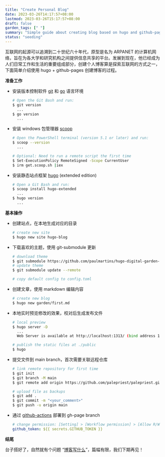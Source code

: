 ```yaml
---
title: "Create Personal Blog"
date: 2023-03-26T14:17:57+08:00
lastmod: 2023-03-26T15:17:57+08:00
draft: false
garden_tags: [" "]
summary: "Simple guide about creating blog based on hugo and github-pages."
status: "seeding"
---
```


互联网的起源可以追溯到二十世纪六十年代，原型是名为 ARPANET 的计算机网络，旨在为各大学和研究机构之间提供信息共享的平台。发展到现在，他已经成为人们日常工作和生活的重要组成部分，创建个人博客算是探索互联网的方式之一，下面简单介绍使用 hugo + github-pages 创建博客的过程。

**准备工作**

-   安装版本控制软件 [git](https://git-scm.com/book/en/v2/Getting-Started-Installing-Git) 和 [go](https://go.dev/doc/install) 语言环境
    ```bash
    # Open the Git Bash and run: 
    $ git version
      ...
    $ go version
      ...
    ```
    
-   安装 windows 包管理器 [scoop](https://scoop.sh/)
    ```bash
    # Open the PowerShell terminal (version 5.1 or later) and run:
    $ scoop --version
      ...
    
    # Optional: Need to run a remote script the first time
    $ Set-ExecutionPolicy RemoteSigned -Scope CurrentUser
    $ irm get.scoop.sh |iex
    ```
    
-   安装静态站点框架 [hugo](https://gohugo.io/installation/windows/) (extended edition)
    ```bash
    # Open a Git Bash and run: 
    $ scoop install hugo-extended
      ...
    $ hugo version
      ...
    ```

**基本操作**

-   创建站点，在本地生成对应的目录
    ```bash
    # create new site
    $ hugo new site hugo-blog
    ```
    
-   下载喜欢的主题，使用 git-submodule 更新
    ```bash
    # download theme
    $ git submodule https://github.com/paulmartins/hugo-digital-garden-theme.git themes/digital-garden
    # update theme
    $ git submodule update --remote
    
    # copy default config to config.toml
    ```
    
-   创建文章，使用 markdown 编辑内容
    ```bash
    # create new blog
    $ hugo new garden/first.md
    ```
    
-   本地实时预览修改的效果，校对后生成发布文件
    ```bash
    # local preview
    $ hugo server -D
      ...
      Web Server is available at http://localhost:1313/ (bind address 127.0.0.1)

    # publish the static files at ./public
    $ hugo  
    ```
    
-   提交文件到 main branch，首次需要关联远程仓库
    ```bash
    # link remote repository for first time
    $ git init
    $ git branch -M main
    $ git remote add origin https://github.com/palepriest/palepriest.github.io.git

    # upload file as backups
    $ git add .
    $ git commit -m "<your_comment>"
    $ git push -u origin main
    ```
    
-   通过 [github-actions](https://gohugo.io/hosting-and-deployment/hosting-on-github/) 部署到 gh-page branch
    ```yaml
    # change permission: [Setting] > [Workflow permission] > [Allow R/W] 
    github_token: ${{ secrets.GITHUB_TOKEN }}
    ```

**结尾**

台子搭好了，自然就有个问题 “<u>博客写什么</u>”，篇幅有限，我们下期再见！